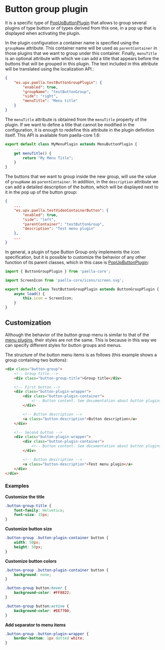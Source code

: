 # Button group plugin

It is a specific type of [PopUpButtonPlugin](popup_button_plugin.md) that allows to group several plugins of type button or of types derived from this one, in a pop up that is displayed when activating the plugin.

In the plugin configuration a container name is specified using the `groupName` attribute. This container name will be used as `parentContainer` in those plugins that we want to group under this container. Finally, `menuTitle` is an optional attribute with which we can add a title that appears before the buttons that will be grouped in this plugin. The text included in this attribute will be translated using the localization API.:

```json
{
    "es.upv.paella.testButtonGroupPlugin": {
        "enabled": true,
        "groupName": "testButtonGroup",
        "side": "right",
        "menuTitle": "Menu title"
    }
}
```

The `menuTitle` attribute is obtained from the `menuTitle` property of the plugin. If we want to define a title that cannot be modified in the configuration, it is enough to redefine this attribute in the plugin definition itself. This API is available from paella-core 1.6:

```js
export default class MyMenuPlugin extends MenuButtonPlugin {
    ...
    get menuTitle() {
        return "My Menu Title";
    }
}
```


The buttons that we want to group inside the new group, will use the value of `groupName` as `parentContainer`. In addition, in the `description` attribute we can add a detailed description of the button, which will be displayed next to it in the pop up of the button group:

```json
{
    ...
    "es.upv.paella.testVideoContainerButton": {
        "enabled": true,
        "side": "left",
        "parentContainer": "testButtonGroup",
        "description": "Test menu plugin"
    },
    ...
}
```

In general, a plugin of type Button Group only implements the icon specification, but it is possible to customize the behavior of any other function of its parent classes, which in this case is [PopUpButtonPlugin](popup_button_plugin.md):

```javascript
import { ButtonGroupPlugin } from 'paella-core';

import ScreenIcon from 'paella-core/icons/screen.svg';

export default class TestButtonGroupPlugin extends ButtonGroupPlugin {
    async load() {
        this.icon = ScreenIcon;
    }
}
```


## Customization

Although the behavior of the button group menu is similar to that of the [menu plugins](menu_button_plugin.md), their styles are not the same. This is because in this way we can specify different styles for button groups and menus.

The structure of the button menu items is as follows (this example shows a group containing two buttons):

```html
<div class="button-group">
    <!-- Group title -->
    <div class="button-group-title">Group title</div>

    <!-- First button -->
    <div class="button-plugin-wrapper">
        <div class="button-plugin-container">
            <!-- Button content. See documentation about button plugins -->
        </div>

        <!-- Button description -->
        <a class="button-description">Button description</a>
    </div>

    <!-- Second button -->
    <div class="button-plugin-wrapper">
        <div class="button-plugin-container">
            <!-- Button content. See documentation about button plugins -->
        </div>

        <!-- Button description -->
        <a class="button-description">Test menu plugin</a>
    </div>
</div>
```

### Examples

**Customize the title**

```css
.button-group-title {
    font-family: Helvetica;
    font-size: 15px;
}
```

**Customize button size**

```css
.button-group .button-plugin-container button {
    width: 50px;
    height: 50px;
}
```

**Customize button colors**

```css
.button-group .button-plugin-container button {
	background: none;
}

.button-group button:hover {
	background-color: #FF8822;
}

.button-group button:active {
	background-color: #EE7700;
}
```

**Add separator to menu items**

```css
.button-group .button-plugin-wrapper {
    border-bottom: 1px dotted white;
}
```